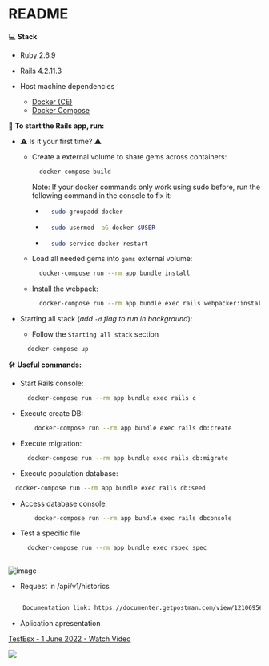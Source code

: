 # README
💻 **Stack**

- Ruby 2.6.9

- Rails 4.2.11.3

- Host machine dependencies
  - [Docker (CE)](https://docs.docker.com/engine/installation/)
  - [Docker Compose](https://docs.docker.com/compose/install/)

🚀 **To start the Rails app, run:**

- ⚠️ Is it your first time? ⚠️

  - Create a external volume to share gems across containers:
      ```bash
        docker-compose build
      ```
    Note: If your docker commands only work using sudo before, run the following command in the console to fix it:
    - ```bash
        sudo groupadd docker
      ``` 
    - ```bash
        sudo usermod -aG docker $USER
      ``` 
    - ```bash
        sudo service docker restart
      ```
  - Load all needed gems into `gems` external volume:
    ```bash
      docker-compose run --rm app bundle install
    ```
  - Install the webpack:
    ```bash
      docker-compose run --rm app bundle exec rails webpacker:install
    ```


- Starting all stack (_add `-d` flag to run in background_):

  - Follow the `Starting all stack` section
  ```bash
    docker-compose up
  ```
🛠 **Useful commands:**

- Start Rails console:
  ```bash
    docker-compose run --rm app bundle exec rails c
  ```
- Execute create DB:
  ```bash
      docker-compose run --rm app bundle exec rails db:create
    ```
- Execute migration:
  ```bash
    docker-compose run --rm app bundle exec rails db:migrate
  ```
  
 - Execute population database:
  ```bash
    docker-compose run --rm app bundle exec rails db:seed
  ```
- Access database console:
  ```bash
      docker-compose run --rm app bundle exec rails dbconsole
    ```
- Test a specific file

  ```bash
    docker-compose run --rm app bundle exec rspec spec
   

  ```

![image](https://user-images.githubusercontent.com/60671993/171512954-dd25f901-41bf-4676-ba92-8dc2b24dd129.png)


- Request in /api/v1/historics
```bash

    Documentation link: https://documenter.getpostman.com/view/12106956/Uz5FJcGU
 ```

- Aplication apresentation

<a href="https://www.loom.com/share/8018fc5e9a8242ccbd239be8d24051a8">
    <p>TestEsx - 1 June 2022 - Watch Video</p>
    <img style="max-width:300px;" src="https://cdn.loom.com/sessions/thumbnails/8018fc5e9a8242ccbd239be8d24051a8-with-play.gif">
  </a>

